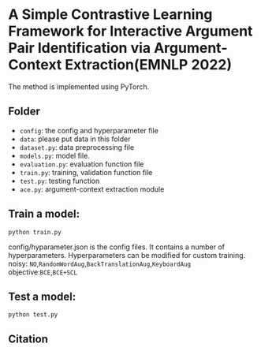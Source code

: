 # A Simple Contrastive Learning Framework for Interactive Argument Pair Identification via Argument-Context Extraction(EMNLP 2022)

The method is implemented using PyTorch.
## Folder
- `config`: the config and hyperparameter file
- `data`: please put data in this folder
- `dataset.py`: data preprocessing file
- `models.py`: model file.
- `evaluation.py`: evaluation function file
- `train.py`: training, validation function file 
- `test.py`: testing function
- `ace.py`:  argument-context extraction module
## Train a model:
```shell
python train.py
```
config/hyparameter.json is the config files. It contains a number of hyperparameters. Hyperparameters can be modified for custom training.  
noisy: `NO`,`RandomWordAug`,`BackTranslationAug`,`KeyboardAug`  
objective:`BCE`,`BCE+SCL`
## Test a model:
```shell
python test.py
```
## Citation
